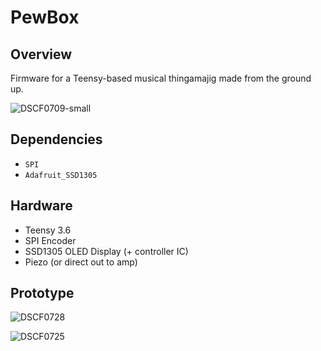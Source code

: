# PewBox
## Overview

Firmware for a Teensy-based musical thingamajig made from the ground up.

![DSCF0709-small](https://user-images.githubusercontent.com/1136262/174444239-a10259ce-7e7f-48be-9863-ccbf2bd6e71a.jpg)

## Dependencies
- `SPI`
- `Adafruit_SSD1305`

## Hardware
- Teensy 3.6
- SPI Encoder
- SSD1305 OLED Display (+ controller IC)
- Piezo (or direct out to amp)

## Prototype

![DSCF0728](https://user-images.githubusercontent.com/1136262/174444248-f159da2a-8561-46fb-9b1b-06cd3d48ebbf.JPG)

![DSCF0725](https://user-images.githubusercontent.com/1136262/174444252-a2ef6696-1c33-4e25-b98e-ddfdd0d93711.JPG)
